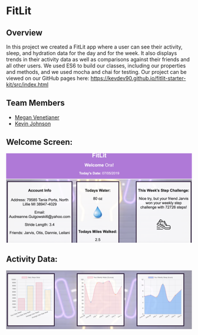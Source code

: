 # FitLit


## Overview

In this project we created a FitLit app where a user can see their activity, sleep, and hydration data for the day and for the week. It also displays trends in their activity data as well as comparisons against their friends and all other users. We used ES6 to build our classes, including our properties and methods, and we used mocha and chai for testing. Our project can be viewed on our GitHub pages here: https://kevdev90.github.io/fitlit-starter-kit/src/index.html

## Team Members
* [Megan Venetianer](https://github.com/megan-venetianer)
* [Kevin Johnson](https://github.com/KevDev90)


## Welcome Screen:
![Welcome Screen](https://github.com/KevDev90/fitlit-starter-kit/blob/master/Images/screenshot2.png)

## Activity Data:
![Activity Data](https://github.com/KevDev90/fitlit-starter-kit/blob/master/Images/screenshot1.png)
